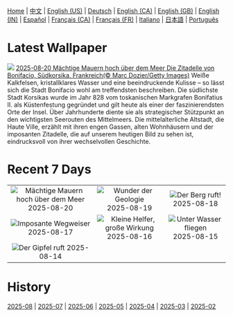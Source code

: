 [Home](../README.md) | [中文](zh-CN.md) | [English (US)](en-US.md) | [Deutsch](de-DE.md) | [English (CA)](en-CA.md) | [English (GB)](en-GB.md) | [English (IN)](en-IN.md) | [Español](es-ES.md) | [Français (CA)](fr-CA.md) | [Français (FR)](fr-FR.md) | [Italiano](it-IT.md) | [日本語](ja-JP.md) | [Português](pt-BR.md)

# Latest Wallpaper
![](https://www.bing.com/th?id=OHR.CitadelBonifacio_DE-DE9194010566_UHD.jpg)
[2025-08-20 Mächtige Mauern hoch über dem Meer Die Zitadelle von Bonifacio, Südkorsika, Frankreich(© Marc Dozier/Getty Images)](https://www.bing.com/th?id=OHR.CitadelBonifacio_DE-DE9194010566_UHD.jpg)
Weiße Kalkfelsen, kristallklares Wasser und eine beeindruckende Kulisse – so lässt sich die Stadt Bonifacio wohl am treffendsten beschreiben. Die südlichste Stadt Korsikas wurde im Jahr 828 vom toskanischen Markgrafen Bonifatius II. als Küstenfestung gegründet und gilt heute als einer der faszinierendsten Orte der Insel. Über Jahrhunderte diente sie als strategischer Stützpunkt an den wichtigsten Seerouten des Mittelmeers. Die mittelalterliche Altstadt, die Haute Ville, erzählt mit ihren engen Gassen, alten Wohnhäusern und der imposanten Zitadelle, die auf unserem heutigen Bild zu sehen ist, eindrucksvoll von ihrer wechselvollen Geschichte.

# Recent 7 Days
|  |  |  |
|:---:|:---:|:---:|
| ![](https://www.bing.com/th?id=OHR.CitadelBonifacio_DE-DE9194010566_400x240.jpg "Mächtige Mauern hoch über dem Meer") 2025-08-20 | ![](https://www.bing.com/th?id=OHR.GipuzcoaSummer_DE-DE5130461802_400x240.jpg "Wunder der Geologie") 2025-08-19 | ![](https://www.bing.com/th?id=OHR.GermanyHiker_DE-DE4106707068_400x240.jpg "Der Berg ruft!") 2025-08-18 |
| ![](https://www.bing.com/th?id=OHR.LyngvigLighthouse_DE-DE8062219926_400x240.jpg "Imposante Wegweiser") 2025-08-17 | ![](https://www.bing.com/th?id=OHR.ColorfulBeehives_DE-DE0790331743_400x240.jpg "Kleine Helfer, große Wirkung") 2025-08-16 | ![](https://www.bing.com/th?id=OHR.SpottedEagleRay_DE-DE1512505039_400x240.jpg "Unter Wasser fliegen") 2025-08-15 |
| ![](https://www.bing.com/th?id=OHR.PizNairPeak_DE-DE6932582005_400x240.jpg "Der Gipfel ruft") 2025-08-14 |  |  |

# History
[2025-08](../archives/wallpaper/de-DE/w_2025_08.md) | [2025-07](../archives/wallpaper/de-DE/w_2025_07.md) | [2025-06](../archives/wallpaper/de-DE/w_2025_06.md) | [2025-05](../archives/wallpaper/de-DE/w_2025_05.md) | [2025-04](../archives/wallpaper/de-DE/w_2025_04.md) | [2025-03](../archives/wallpaper/de-DE/w_2025_03.md) | [2025-02](../archives/wallpaper/de-DE/w_2025_02.md)
